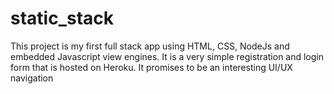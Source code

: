 # static_stack
This project is my first full stack app using HTML, CSS, NodeJs and embedded Javascript view engines. 
It is a very simple registration and login form that is hosted on Heroku.
It promises to be an interesting UI/UX navigation
